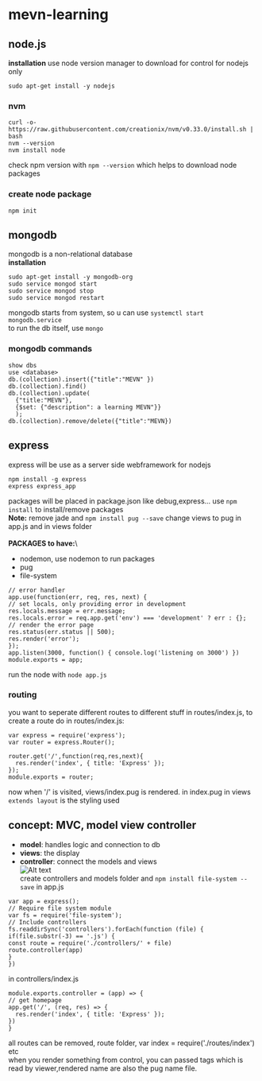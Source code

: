 # mevn-learning

## node.js

**installation**
use node version manager to download for control for nodejs only
```
sudo apt-get install -y nodejs
```
### nvm
```
curl -o- https://raw.githubusercontent.com/creationix/nvm/v0.33.0/install.sh | bash
nvm --version
nvm install node
```
check npm version with  `npm --version` which helps to download node packages
### create node package
```
npm init
```
## mongodb
mongodb is a non-relational database\
**installation**
```
sudo apt-get install -y mongodb-org
sudo service mongod start
sudo service mongod stop
sudo service mongod restart
```
mongodb starts from system, so u can use `systemctl start mongodb.service`\
to run the db itself, use `mongo`
### mongodb commands
```
show dbs 
use <database>
db.(collection).insert({"title":"MEVN" })
db.(collection).find()
db.(collection).update(
  {"title:"MEVN"},
  {$set: {"description": a learning MEVN"}}
  );
db.(collection).remove/delete({"title":"MEVN})
```
## express
express will be use as a server side webframework for nodejs
```
npm install -g express
express express_app
```
packages will be placed in package.json like debug,express... use `npm install` to install/remove packages\
**Note:** remove jade and `npm install pug --save` change views to pug in app.js and in views folder\
\
**PACKAGES to have:**\ 
- nodemon, use nodemon to run packages
- pug
- file-system

```
// error handler
app.use(function(err, req, res, next) {
// set locals, only providing error in development
res.locals.message = err.message;
res.locals.error = req.app.get('env') === 'development' ? err : {};
// render the error page
res.status(err.status || 500);
res.render('error');
});
app.listen(3000, function() { console.log('listening on 3000') })
module.exports = app;
```
run the node with `node app.js`
### routing
you want to seperate different routes to different stuff in routes/index.js, to create a route do in routes/index.js:
```
var express = require('express');
var router = express.Router();

router.get('/',function(req,res,next){
  res.render('index', { title: 'Express' });
});
module.exports = router;
```
now when '/' is visited, views/index.pug is rendered. in index.pug in views `extends layout` is the styling used

## concept: MVC, model view controller

- **model**: handles logic and connection to db
- **views**: the display
- **controller**: connect the models and views  
![Alt text](https://imgur.com/3QIkdNJ.png)  
create controllers and models folder and `npm install file-system --save`
in app.js
```
var app = express();
// Require file system module
var fs = require('file-system');
// Include controllers
fs.readdirSync('controllers').forEach(function (file) {
if(file.substr(-3) == '.js') {
const route = require('./controllers/' + file)
route.controller(app)
}
})
```
in controllers/index.js
```
module.exports.controller = (app) => {
// get homepage
app.get('/', (req, res) => {
  res.render('index', { title: 'Express' });
})
}
```
all routes can be removed, route folder, var index = require('./routes/index') etc  
when you render something from control, you can passed tags which is read by viewer,rendered name are also the pug name file.
